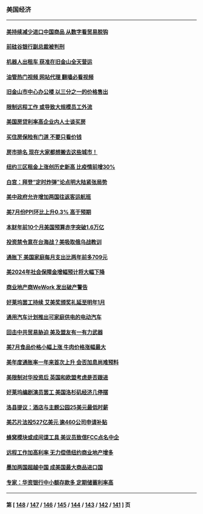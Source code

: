 ### 美国经济
---
#### [美持续减少进口中国商品 从数字看贸易脱钩](../../pages/ncid1078158/n14052943.md?08131645) 
#### [前硅谷银行副总裁被判刑](../../pages/ncid1078158/n14052942.md?08131645) 
#### [机器人出租车 获准在旧金山全天营运](../../pages/ncid1078158/n14052827.md?08131645) 
#### [油管热门视频 网站代理 翻墙必看视频](http://138.2.39.72:81/youtube.html?epic-marker?08131645)
#### [旧金山市中心办公楼 以三分之一的价格售出](../../pages/ncid1078158/n14052796.md?08131645) 
#### [限制远程工作 或导致大规模员工外流](../../pages/ncid1078158/n14052788.md?08131645) 
#### [美国房贷利率高企业内人士谈买房](../../pages/ncid1078158/n14052779.md?08131645) 
#### [买住房保险有门道 不要只看价钱](../../pages/ncid1078158/n14052777.md?08131645) 
#### [房市排名 现在大家都想搬去这些城市！](../../pages/ncid1078158/n14052750.md?08131645) 
#### [纽约三区租金上涨创历史新高 比疫情前增30%](../../pages/ncid1078158/n14052669.md?08131645) 
#### [白宫：拜登“定时炸弹”论点明大陆紧张局势](../../pages/ncid1078158/n14052605.md?08131645) 
#### [美中政府允许增加两国往返客运航班](../../pages/ncid1078158/n14052589.md?08131645) 
#### [美7月份PPI环比上升0.3% 高于预期](../../pages/ncid1078158/n14052542.md?08131645) 
#### [本财年前10个月美国预算赤字突破1.6万亿](../../pages/ncid1078158/n14052557.md?08131645) 
#### [投资禁令意在台海战？美吸取俄乌战教训](../../pages/ncid1078158/n14052520.md?08131645) 
#### [通胀下 美国家庭每月支出比两年前多709元](../../pages/ncid1078158/n14052575.md?08131645) 
#### [美2024年社会保障金增幅预计将大幅下降](../../pages/ncid1078158/n14052483.md?08131645) 
#### [商业地产商WeWork 发出破产警告](../../pages/ncid1078158/n14052145.md?08131645) 
#### [好莱坞罢工持续 艾美奖颁奖礼延至明年1月](../../pages/ncid1078158/n14051855.md?08131645) 
#### [通用汽车计划推出可家庭供电的电动汽车](../../pages/ncid1078158/n14051842.md?08131645) 
#### [回击中共贸易胁迫 美及盟友有一有力武器](../../pages/ncid1078158/n14051824.md?08131645) 
#### [美7月食品价格小幅上涨 牛肉价格涨幅最大](../../pages/ncid1078158/n14051862.md?08131645) 
#### [美年度通胀率一年来首次上升 会否加息尚难预料](../../pages/ncid1078158/n14051742.md?08131645) 
#### [美限制对华投资后 英国和欧盟考虑是否跟进](../../pages/ncid1078158/n14051755.md?08131645) 
#### [好莱坞编剧演员罢工 美国洛杉矶经济几停摆](../../pages/ncid1078158/n14051145.md?08131645) 
#### [洛县提议：酒店与主题公园25美元最低时薪](../../pages/ncid1078158/n14051249.md?08131645) 
#### [美芯片法投527亿美元 逾460公司申请补贴](../../pages/ncid1078158/n14051031.md?08131645) 
#### [蜂窝模块或成间谍工具 美议员致信FCC点名中企](../../pages/ncid1078158/n14050867.md?08131645) 
#### [远程工作加高利率 无力偿债纽约商业地产增多](../../pages/ncid1078158/n14050657.md?08131645) 
#### [墨加两国超越中国 成美国最大商品进口国](../../pages/ncid1078158/n14050403.md?08131645) 
#### [专家：华资银行中小额存款多 定期储蓄利率高](../../pages/ncid1078158/n14050384.md?08131645) 

---
#### 第 [ [148](./148.md?08131645) / [147](./147.md?08131645) / [146](./146.md?08131645) / [145](./145.md?08131645) / [144](./144.md?08131645) / [143](./143.md?08131645) / [142](./142.md?08131645) / [141](./141.md?08131645) ] 页
